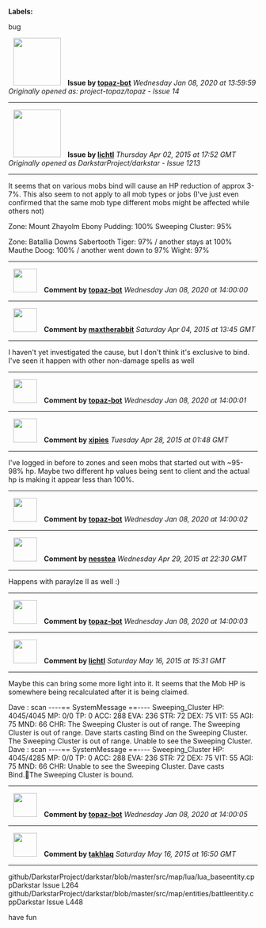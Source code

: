 **Labels:**

bug



<a href="https://github.com/topaz-bot"><img src="https://avatars3.githubusercontent.com/u/59651103?v=4" width="96" height="96" hspace="10"></img></a> **Issue by [topaz-bot](https://github.com/topaz-bot)**
_Wednesday Jan 08, 2020 at 13:59:59_
_Originally opened as: project-topaz/topaz - Issue 14_

----

<a href="https://github.com/lichtl"><img src="https://avatars2.githubusercontent.com/u/1228155?v=4"  width="96" height="96" hspace="10"></img></a> **Issue by [lichtl](https://github.com/lichtl)**
_Thursday Apr 02, 2015 at 17:52 GMT_
_Originally opened as DarkstarProject/darkstar - Issue 1213_

----

It seems that on various mobs bind will cause an HP reduction of approx 3-7%. This also seem to not apply to all mob types or jobs (I've just even confirmed that the same mob type different mobs might be affected while others not)

Zone: Mount Zhayolm
Ebony Pudding: 100%
Sweeping Cluster:  95%

Zone: Batallia Downs
Sabertooth Tiger: 97% / another stays at 100%
Mauthe Doog: 100% / another went down to 97%
Wight: 97%




----
<a href="https://github.com/topaz-bot"><img src="https://avatars3.githubusercontent.com/u/59651103?v=4" width="48" height="48" hspace="10"></img></a> **Comment by [topaz-bot](https://github.com/topaz-bot)**
_Wednesday Jan 08, 2020 at 14:00:00_

----

<a href="https://github.com/maxtherabbit"><img src="https://avatars3.githubusercontent.com/u/6538577?v=4"  width="48" height="48" hspace="10"></img></a> **Comment by [maxtherabbit](https://github.com/maxtherabbit)**
_Saturday Apr 04, 2015 at 13:45 GMT_

----

I haven't yet investigated the cause, but I don't think it's exclusive to bind. I've seen it happen with other non-damage spells as well




----
<a href="https://github.com/topaz-bot"><img src="https://avatars3.githubusercontent.com/u/59651103?v=4" width="48" height="48" hspace="10"></img></a> **Comment by [topaz-bot](https://github.com/topaz-bot)**
_Wednesday Jan 08, 2020 at 14:00:01_

----

<a href="https://github.com/xipies"><img src="https://avatars3.githubusercontent.com/u/7948457?v=4"  width="48" height="48" hspace="10"></img></a> **Comment by [xipies](https://github.com/xipies)**
_Tuesday Apr 28, 2015 at 01:48 GMT_

----

I've logged in before to zones and seen mobs that started out with ~95-98% hp. Maybe two different hp values being sent to client and the actual hp is making it appear less than 100%.




----
<a href="https://github.com/topaz-bot"><img src="https://avatars3.githubusercontent.com/u/59651103?v=4" width="48" height="48" hspace="10"></img></a> **Comment by [topaz-bot](https://github.com/topaz-bot)**
_Wednesday Jan 08, 2020 at 14:00:02_

----

<a href="https://github.com/nesstea"><img src="https://avatars0.githubusercontent.com/u/1483915?v=4"  width="48" height="48" hspace="10"></img></a> **Comment by [nesstea](https://github.com/nesstea)**
_Wednesday Apr 29, 2015 at 22:30 GMT_

----

Happens with paraylze II as well :)




----
<a href="https://github.com/topaz-bot"><img src="https://avatars3.githubusercontent.com/u/59651103?v=4" width="48" height="48" hspace="10"></img></a> **Comment by [topaz-bot](https://github.com/topaz-bot)**
_Wednesday Jan 08, 2020 at 14:00:03_

----

<a href="https://github.com/lichtl"><img src="https://avatars2.githubusercontent.com/u/1228155?v=4"  width="48" height="48" hspace="10"></img></a> **Comment by [lichtl](https://github.com/lichtl)**
_Saturday May 16, 2015 at 15:31 GMT_

----

Maybe this can bring some more light into it. It seems that the Mob HP is somewhere being recalculated after it is being claimed.

Dave : scan
----== SystemMessage ==----
Sweeping_Cluster HP: 4045/4045 MP: 0/0 TP: 0 ACC: 288 EVA: 236
STR: 72 DEX: 75 VIT: 55 AGI: 75 MND: 66 CHR: 
The Sweeping Cluster is out of range.
The Sweeping Cluster is out of range.
Dave starts casting Bind on the Sweeping Cluster.
The Sweeping Cluster is out of range.
Unable to see the Sweeping Cluster.
Dave : scan
----== SystemMessage ==----
Sweeping_Cluster HP: 4045/4285 MP: 0/0 TP: 0 ACC: 288 EVA: 236
STR: 72 DEX: 75 VIT: 55 AGI: 75 MND: 66 CHR: 
Unable to see the Sweeping Cluster.
Dave casts Bind.The Sweeping Cluster is bound.




----
<a href="https://github.com/topaz-bot"><img src="https://avatars3.githubusercontent.com/u/59651103?v=4" width="48" height="48" hspace="10"></img></a> **Comment by [topaz-bot](https://github.com/topaz-bot)**
_Wednesday Jan 08, 2020 at 14:00:05_

----

<a href="https://github.com/takhlaq"><img src="https://avatars1.githubusercontent.com/u/6381451?v=4"  width="48" height="48" hspace="10"></img></a> **Comment by [takhlaq](https://github.com/takhlaq)**
_Saturday May 16, 2015 at 16:50 GMT_

----

github/DarkstarProject/darkstar/blob/master/src/map/lua/lua_baseentity.cppDarkstar Issue L264
github/DarkstarProject/darkstar/blob/master/src/map/entities/battleentity.cppDarkstar Issue L448

have fun


